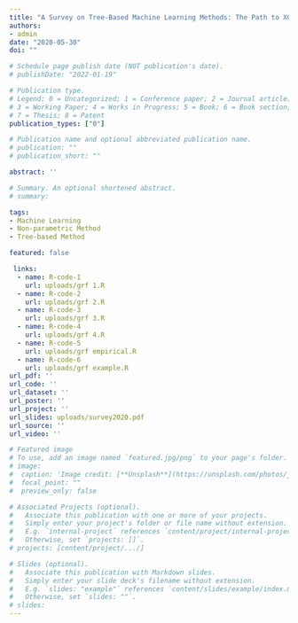 ```yaml
---
title: "A Survey on Tree-Based Machine Learning Methods: The Path to XGBoost and Generalized Random Forests"
authors:
- admin
date: "2020-05-30"
doi: ""

# Schedule page publish date (NOT publication's date).
# publishDate: "2022-01-19"

# Publication type.
# Legend: 0 = Uncategorized; 1 = Conference paper; 2 = Journal article;
# 3 = Working Paper; 4 = Works in Progress; 5 = Book; 6 = Book section;
# 7 = Thesis; 8 = Patent
publication_types: ["0"]

# Publication name and optional abbreviated publication name.
# publication: ""
# publication_short: ""

abstract: ''

# Summary. An optional shortened abstract.
# summary: 

tags:
- Machine Learning
- Non-parametric Method
- Tree-based Method

featured: false

 links:
  - name: R-code-1
    url: uploads/grf 1.R
  - name: R-code-2
    url: uploads/grf 2.R
  - name: R-code-3
    url: uploads/grf 3.R
  - name: R-code-4
    url: uploads/grf 4.R
  - name: R-code-5
    url: uploads/grf empirical.R
  - name: R-code-6
    url: uploads/grf example.R
url_pdf: ''
url_code: ''
url_dataset: ''
url_poster: ''
url_project: ''
url_slides: uploads/survey2020.pdf
url_source: ''
url_video: ''

# Featured image
# To use, add an image named `featured.jpg/png` to your page's folder.
# image:
#  caption: 'Image credit: [**Unsplash**](https://unsplash.com/photos/jdD8gXaTZsc)'
#  focal_point: ""
#  preview_only: false

# Associated Projects (optional).
#   Associate this publication with one or more of your projects.
#   Simply enter your project's folder or file name without extension.
#   E.g. `internal-project` references `content/project/internal-project/index.md`.
#   Otherwise, set `projects: []`.
# projects: [content/project/.../]

# Slides (optional).
#   Associate this publication with Markdown slides.
#   Simply enter your slide deck's filename without extension.
#   E.g. `slides: "example"` references `content/slides/example/index.md`.
#   Otherwise, set `slides: ""`.
# slides: 
---
```

